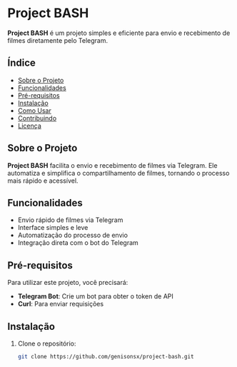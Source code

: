 # Project BASH

**Project BASH** é um projeto simples e eficiente para envio e recebimento de filmes diretamente pelo Telegram.

## Índice
- [Sobre o Projeto](#sobre-o-projeto)
- [Funcionalidades](#funcionalidades)
- [Pré-requisitos](#pré-requisitos)
- [Instalação](#instalação)
- [Como Usar](#como-usar)
- [Contribuindo](#contribuindo)
- [Licença](#licença)

## Sobre o Projeto
**Project BASH** facilita o envio e recebimento de filmes via Telegram. Ele automatiza e simplifica o compartilhamento de filmes, tornando o processo mais rápido e acessível.

## Funcionalidades
- Envio rápido de filmes via Telegram
- Interface simples e leve
- Automatização do processo de envio
- Integração direta com o bot do Telegram

## Pré-requisitos
Para utilizar este projeto, você precisará:
- **Telegram Bot**: Crie um bot para obter o token de API
- **Curl**: Para enviar requisições

## Instalação
1. Clone o repositório:
   ```bash
   git clone https://github.com/genisonsx/project-bash.git
